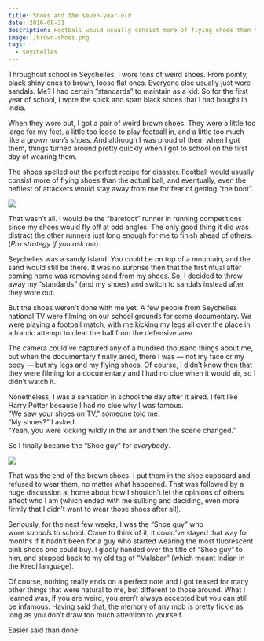 ```yaml
---
title: Shoes and the seven-year-old
date: 2016-08-31
description: Football would usually consist more of flying shoes than the actual ball, and eventually, even the heftiest of attackers would stay away.
image: /brown-shoes.png
tags:
  - seychelles
---
```

Throughout school in Seychelles, I wore tons of weird shoes. From pointy, black shiny ones to brown, loose flat ones. Everyone else usually just wore sandals. Me? I had certain “standards” to maintain as a kid. So for the first year of school, I wore the spick and span black shoes that I had bought in India.

When they wore out, I got a pair of weird brown shoes. They were a little too large for my feet, a little too loose to play football in, and a little too much like a _grown man’s shoes_. And although I was proud of them when I got them, things turned around pretty quickly when I got to school on the first day of wearing them.

The shoes spelled out the perfect recipe for disaster. Football would usually consist more of flying shoes than the actual ball, and eventually, even the heftiest of attackers would stay away from me for fear of getting “the boot”.

![](football-backflip.png)

That wasn’t all. I would be the “barefoot” runner in running competitions since my shoes would fly off at odd angles. The only good thing it did was distract the other runners just long enough for me to finish ahead of others. (_Pro strategy if you ask me_).

Seychelles was a sandy island. You could be on top of a mountain, and the sand would still be there. It was no surprise then that the first ritual after coming home was removing sand from my shoes. So, I decided to throw away my “standards” (and my shoes) and switch to sandals instead after they wore out.

But the shoes weren’t done with me yet. A few people from Seychelles national TV were filming on our school grounds for some documentary. We were playing a football match, with me kicking my legs all over the place in a frantic attempt to clear the ball from the defensive area.

The camera could’ve captured any of a hundred thousand things about me, but when the documentary finally aired, there I was — not my face or my body — but my legs and my flying shoes. Of course, I didn’t know then that they were filming for a documentary and I had no clue when it would air, so I didn’t watch it.

Nonetheless, I was a sensation in school the day after it aired. I felt like Harry Potter because I had no clue why I was famous.  
“We saw your shoes on TV,” someone told me.  
“My shoes?” I asked.  
“Yeah, you were kicking wildly in the air and then the scene changed.”

So I finally became the “Shoe guy” for _everybody_.

![](the-shoe-guy.png)

That was the end of the brown shoes. I put them in the shoe cupboard and refused to wear them, no matter what happened. That was followed by a huge discussion at home about how I shouldn’t let the opinions of others affect who I am (which ended with me sulking and deciding, even more firmly that I didn’t want to wear those shoes after all).

Seriously, for the next few weeks, I was the “Shoe guy” who wore _sandals_ to school. Come to think of it, it could’ve stayed that way for months if it hadn’t been for a guy who started wearing the most fluorescent pink shoes one could buy. I gladly handed over the title of “Shoe guy” to him, and stepped back to my old tag of “Malabar” (which meant Indian in the Kreol language).

Of course, nothing really ends on a perfect note and I got teased for many other things that were natural to me, but different to those around. What I learned was, if you are weird, you aren’t always accepted but you can still be infamous. Having said that, the memory of any mob is pretty fickle as long as you don’t draw too much attention to yourself.

Easier said than done!
